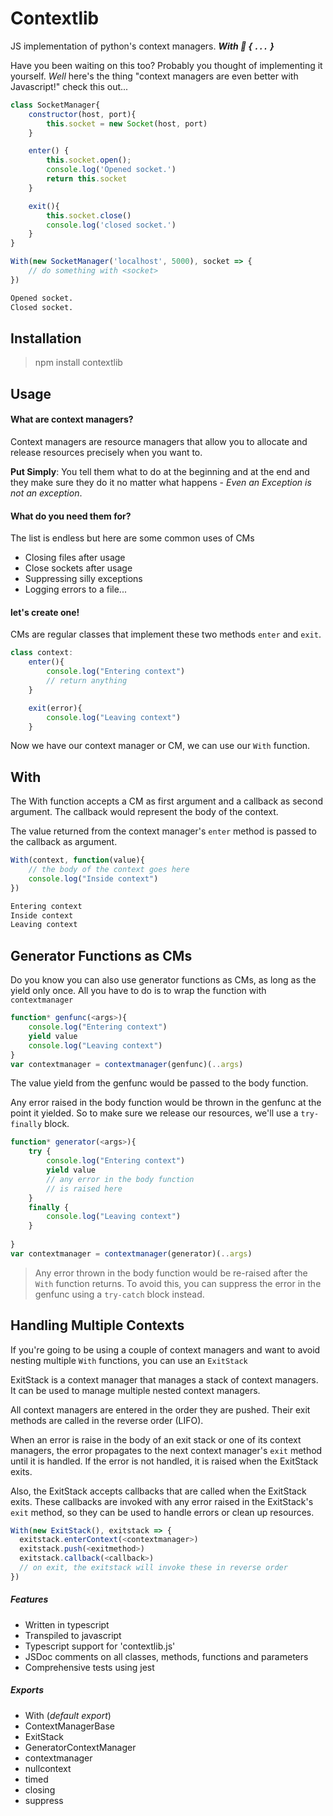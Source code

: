 # Contextlib
JS implementation of python's context managers. **_With 💙 { `...` }_**

Have you been waiting on this too? Probably you thought of implementing it yourself.
_Well_ here's the thing "context managers are even better with Javascript!" check this out...

```js
class SocketManager{
    constructor(host, port){
        this.socket = new Socket(host, port)
    }

    enter() {
        this.socket.open();
        console.log('Opened socket.')
        return this.socket
    }

    exit(){
        this.socket.close()
        console.log('closed socket.')
    }
}

With(new SocketManager('localhost', 5000), socket => {
    // do something with <socket>
})
```
```bash
Opened socket.
Closed socket.
```

Installation
------------
> npm install contextlib


Usage
-----
#### What are context managers?
Context managers are resource managers that allow you to allocate and release resources precisely when you want to.

**Put Simply**: You tell them what to do at the beginning and at the end and they make sure they do it no matter what happens - _Even an Exception is not an exception_.

#### What do you need them for?
The list is endless but here are some common uses of CMs

+ Closing files after usage
+ Close sockets after usage
+ Suppressing silly exceptions
+ Logging errors to a file...

#### let's create one!
CMs are regular classes that implement these two methods `enter` and `exit`.
```js
class context:
    enter(){
        console.log("Entering context")
        // return anything
    }

    exit(error){
        console.log("Leaving context")
    }
```
Now we have our context manager or CM, we can use our `With` function.

With
----
The With function accepts a CM as first argument and a callback as second argument. The callback would represent the body of the context.

The value returned from the context manager's `enter` method is passed to the callback as argument.


```js
With(context, function(value){
    // the body of the context goes here
    console.log("Inside context")
})
```
```bash
Entering context
Inside context
Leaving context
```
Generator Functions as CMs
----------------------------
Do you know you can also use generator functions as CMs, as long as the yield only once.
All you have to do is to wrap the function with `contextmanager`
```js
function* genfunc(<args>){
    console.log("Entering context")
    yield value
    console.log("Leaving context")
}
var contextmanager = contextmanager(genfunc)(..args)
```
The value yield from the genfunc would
be passed to the body function.

Any error raised in the body function would be thrown in the genfunc at the point it yielded.
So to make sure we release our resources, we'll use a `try-finally` block.
```js
function* generator(<args>){
    try {
        console.log("Entering context")
        yield value
        // any error in the body function
        // is raised here
    }
    finally {
        console.log("Leaving context")
    }
    
}
var contextmanager = contextmanager(generator)(..args)
```
> Any error thrown in the body function would be re-raised after the `With` function returns. To avoid this, you can suppress the error in the genfunc using a `try-catch` block instead.

Handling Multiple Contexts
--------------------------
If you're going to be using a couple of context managers and want to avoid nesting multiple `With` functions,
you can use an `ExitStack`

ExitStack is a context manager that manages a stack of context managers.
It can be used to manage multiple nested context managers.

All context managers are entered in the order they are pushed.
Their exit methods are called in the reverse order (LIFO).

When an error is raise in the body of an exit stack or one of its context managers,
the error propagates to the next context manager's `exit` method until it is handled.
If the error is not handled, it is raised when the ExitStack exits.

Also, the ExitStack accepts callbacks that are called when the ExitStack exits.
These callbacks are invoked with any error raised in the ExitStack's `exit` method,
so they can be used to handle errors or clean up resources.

```js
With(new ExitStack(), exitstack => {
  exitstack.enterContext(<contextmanager>)
  exitstack.push(<exitmethod>)
  exitstack.callback(<callback>)
  // on exit, the exitstack will invoke these in reverse order
})
```

##### Features
+ Written in typescript
+ Transpiled to javascript
+ Typescript support for 'contextlib.js'
+ JSDoc comments on all classes, methods, functions and parameters
+ Comprehensive tests using jest

##### Exports
+ With (_default export_)
+ ContextManagerBase
+ ExitStack
+ GeneratorContextManager
+ contextmanager
+ nullcontext
+ timed
+ closing
+ suppress
